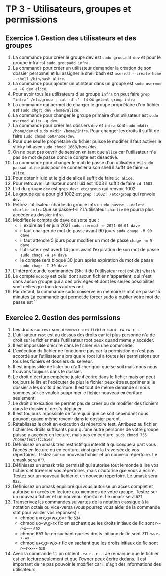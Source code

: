 # TP 3 - Utilisateurs, groupes et permissions

## Exercice 1. Gestion des utilisateurs et des groupes
1. La commande pour créer le groupe dev est `sudo groupadd dev` et pour le groupe infra est `sudo groupadd infra`.
2. La commande pour créer un utilisateur demander la création de son dossier personnel et lui assigner le shell bash est `useradd --create-home --shell /bin/bash alice`.
3. La commande pour ajouter un utilisteur dans un groupe est `sudo usermod -a -G dev alice`.
4. Pour avoir tous les utilisateurs d'un groupe `infra` on peut faire `grep "infra" /etc/group | cut -d':' -f4` ou `getent group infra`
5. La commande qui permet de changer le groupe propriétaire d'un fichier est `sudo chgrp dev /home/alice`.
6. La commande pour changer le groupe primaire d'un utilisateur est `sudo usermod alice -g dev`.
7. La commande pour créer les dossiers `dev` et `infra` sont `sudo mkdir /home/dev` et `sudo mkdir /home/infra`. Pour changer les droits il suffit de faire `sudo chmod 660/home/dev`.
8. Pour que seul le propriétaire du fichier puisse le modifier il faut activer le sticky bit avec `sudo chmod 1660/home/dev`.
9. On ne peut pas ouvrir de session en tant que `alice` car l'utilisateur n'a pas de mot de passe donc le compte est désactivé.
10. La commande pour changer le mot de passe d'un utilisateur est `sudo passwd alice` puis pour se connecter a son shell il suffit de faire `su alice`.
11. Pour obtenir l’uid et le gid de alice il suffit de faire `id alice`.
12. Pour retrouver l’utilisateur dont l’uid est 1003 il suffit de faire `id 1003`.
13. L’id du groupe `dev` est `grep dev: etc/group` qui renvoie 1002 
14. Le groupe qui a pour gid 1002 est `grep :1002: /etc/group` qui renvoie `dev`.
15. Retirez l’utilisateur charlie du groupe infra. `sudo passwd --delete charlie infra` Que se passe-t-il ? L'utilisateur `charlie` ne pourra plus accéder au dossier infra.
16. Modifiez le compte de dave de sorte que : 
	* il expire au 1 er juin 2021 `sudo usermod -e 2021-06-01 dave`
	* il faut changer de mot de passe avant 90 jours `sudo chage -M 90 dave`
	* il faut attendre 5 jours pour modifier un mot de passe  `chage -m 5 dave`
	* l’utilisateur est averti 14 jours avant l’expiration de son mot de passe `sudo chage -W 14 dave`
	* le compte sera bloqué 30 jours après expiration du mot de passe `sudo chage -I 30 dave`
17. L’interpréteur de commandes (Shell) de l’utilisateur root est `/bin/bash`
18. Le compte `nobody` est celui dont aucun fichier n'appartient, qui n'est dans aucun groupe qui a des privilèges et dont les seules possibilités sont celles que tous les autres ont.
19. Par défaut, la commande sudo conserve en mémoire le mot de passe 15 minutes La commande qui permet de forcer sudo à oublier votre mot de passe est ``

## Exercice 2. Gestion des permissions
1. Les droits sur `test` sont `drwxrwxr-x` et `fichier` sont `-rw-rw-r--`.
2. L'utilisateur `root` est au dessus des droits car ici plus personne n'a de droit sur le fichier mais l'utilisateur root peux quand même y accéder.
3. Il est impossible d'écrire dans le fichier via une commande.
4. L'exécution du fichier ne fonctionne pas car la permission x n'est pas accordé sur l'utilisateur alors que le root lui a toutes les permissions sur tous les fichiers et dossiers du serveur.
5. Il est impossible de lister ou d'afficher quoi que se soit mais nous nous trouvons toujours dans le dossier.
6. Le droit d'écriture empèche juste d'écrire dans le fichier mais on peut toujours le lire et l'exécuter de plus le fichier peux être supprimer si le dossier a les droits d'écriture. Il est tout de même demandé si nous sommes sûr de vouloir supprimer le fichier nouveau en écriture seulement.
7. Le droit d'exécution ne permet pas de créer ou de modifier des fichiers dans le dossier ni de s'y déplacer.
8. Il est toujours impossible de faire quoi que ce soit cependant nous pouvont quand même revenir dans le dossier parent.
9. Rétablissez le droit en exécution du répertoire test. Attribuez au fichier fichier les droits suffisants pour qu’une autre personne de votre groupe puisse y accéder en lecture, mais pas en écriture.  `sudo chmod 755 /home/test/fichier`
10. Définissez un umask très restrictif qui interdit à quiconque à part vous l’accès en lecture ou en écriture, ainsi que la traversée de vos répertoires. Testez sur un nouveau fichier et un nouveau répertoire. Le umask sera `077`.
11. Définissez un umask très permissif qui autorise tout le monde à lire vos fichiers et traverser vos répertoires, mais n’autorise que vous à écrire. Testez sur un nouveau fichier et un nouveau répertoire. Le umask sera `022`.
12. Définissez un umask équilibré qui vous autorise un accès complet et autorise un accès en lecture aux membres de votre groupe. Testez sur un nouveau fichier et un nouveau répertoire. Le umask sera `027`
13. Transcrivez les commandes suivantes de la notation classique à la notation octale ou vice-versa (vous pourrez vous aider de la commande stat pour valider vos réponses) : 
	* chmod u=rx,g=wx,o=r fic `534`
	* chmod uo+w,g-rx fic en sachant que les droits initiaux de fic sont r--r-x--- `602`
	* chmod 653 fic en sachant que les droits initiaux de fic sont 711 `rw-r-x-wx`
	* chmod u+x,g=w,o-r fic en sachant que les droits initiaux de fic sont r--r-x--- `520`
14. Avec la commande `ll` on obtient `-rw-r--r--`. Je remarque que le fichier est en lecture seulement et que l'owner peux écrire dedans. Il est important de ne pas pouvoir le modifier car il s'agit des informations des utilisateurs.
